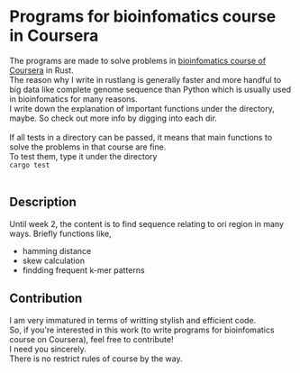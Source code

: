 # Programs for bioinfomatics course in Coursera

The programs are made to solve problems in [bioinfomatics course of Coursera](https://www.coursera.org/specializations/bioinformatics) in Rust.     
The reason why I write in rustlang is generally faster and more handful to big data like complete genome sequence than Python which is usually used in bioinfomatics for many reasons.    
I write down the explanation of important functions under the directory, maybe. So check out more info by digging into each dir.
<br> 
<br>
If all tests in a directory can be passed, it means that main functions to solve the problems in that course are fine.    
To test them, type it under the directory  
```cargo test```
<br> <br>
## Description
Until week 2, the content is to find sequence relating to ori region in many ways.
Briefly functions like,
- hamming distance
- skew calculation
- findding frequent k-mer patterns
   
## Contribution   
I am very immatured in terms of writting stylish and efficient code.   
So, if you're interested in this work (to write programs for bioinfomatics course on Coursera), feel free to contribute!   
I need you sincerely.   
There is no restrict rules of course by the way.  



